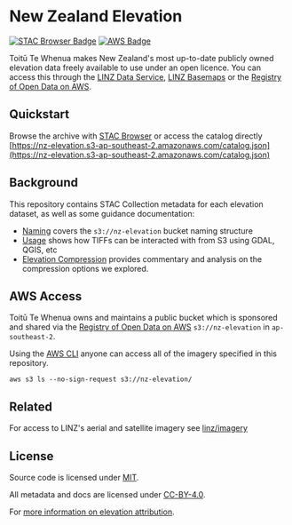# New Zealand Elevation

[![STAC Browser Badge](https://img.shields.io/badge/Open_in_STAC_Browser-%2309B3AD?style=flat&label=New%20Zealand%20Elevation&labelColor=%23144E63)](https://radiantearth.github.io/stac-browser/#/external/nz-elevation.s3-ap-southeast-2.amazonaws.com/catalog.json?.language=en)
[![AWS Badge](https://img.shields.io/badge/Open_in_Registry_of_Open_Data_on_AWS-%23FF9900.svg?logo=amazon-web-services&logoColor=white&labelColor=%23232F3E)](https://registry.opendata.aws/nz-elevation/)

Toitū Te Whenua makes New Zealand's most up-to-date publicly owned elevation data freely available to use under an open licence. You can access this through the [LINZ Data Service](https://data.linz.govt.nz/data/category/elevation/), [LINZ Basemaps](https://basemaps.linz.govt.nz/@-41.8899962,174.0492437,z5?i=elevation) or the [Registry of Open Data on AWS](https://registry.opendata.aws/nz-elevation/).

## Quickstart

Browse the archive with [STAC Browser](https://radiantearth.github.io/stac-browser/#/external/nz-elevation.s3-ap-southeast-2.amazonaws.com/catalog.json?.language=en) or access the catalog directly [https://nz-elevation.s3-ap-southeast-2.amazonaws.com/catalog.json](https://nz-elevation.s3-ap-southeast-2.amazonaws.com/catalog.json)

## Background

This repository contains STAC Collection metadata for each elevation dataset, as well as some guidance documentation:

- [Naming](docs/naming.md) covers the `s3://nz-elevation` bucket naming structure
- [Usage](docs/usage.md) shows how TIFFs can be interacted with from S3 using GDAL, QGIS, etc
- [Elevation Compression](docs/tiff-compression/README.md) provides commentary and analysis on the compression options we explored.

## AWS Access

Toitū Te Whenua owns and maintains a public bucket which is sponsored and shared via the [Registry of Open Data on AWS](https://registry.opendata.aws/nz-elevation/) `s3://nz-elevation` in `ap-southeast-2`.

Using the [AWS CLI](https://aws.amazon.com/cli/) anyone can access all of the imagery specified in this repository.

```
aws s3 ls --no-sign-request s3://nz-elevation/
```

## Related

For access to LINZ's aerial and satellite imagery see [linz/imagery](https://github.com/linz/imagery)

## License

Source code is licensed under [MIT](LICENSE).

All metadata and docs are licensed under [CC-BY-4.0](https://creativecommons.org/licenses/by/4.0/).

For [more information on elevation attribution](https://www.linz.govt.nz/products-services/data/licensing-and-using-data/attributing-elevation-or-aerial-imagery-data).
